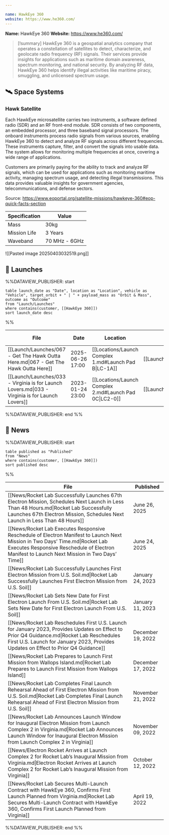 ```yaml
---

name: HawkEye 360
website: https://www.he360.com/
---
```


**Name:** HawkEye 360
**Website:** https://www.he360.com/

>[!summary]
HawkEye 360 is a geospatial analytics company that operates a constellation of satellites to detect, characterize, and geolocate radio frequency (RF) signals. Their services provide insights for applications such as maritime domain awareness, spectrum monitoring, and national security. By analyzing RF data, HawkEye 360 helps identify illegal activities like maritime piracy, smuggling, and unlicensed spectrum usage.

## 🛰️ Space Systems

### Hawk Satellite

Each HawkEye microsatellite carries two instruments, a software defined radio (SDR) and an RF front-end module. SDR consists of two components, an embedded processor, and three baseband signal processors. The onboard instruments process radio signals from various sources, enabling HawkEye 360 to detect and analyze RF signals across different frequencies. These instruments capture, filter, and convert the signals into usable data. The system allows for monitoring multiple frequencies at once, covering a wide range of applications.

Customers are primarily paying for the ability to track and analyze RF signals, which can be used for applications such as monitoring maritime activity, managing spectrum usage, and detecting illegal transmissions. This data provides valuable insights for government agencies, telecommunications, and defense sectors.

Source: https://www.eoportal.org/satellite-missions/hawkeye-360#eop-quick-facts-section

| Specification | Value         |
| ------------- | ------------- |
| Mass          | 30kg          |
| Mission Life  | 3 Years       |
| Waveband      | 70 MHz - 6GHz |


![[Pasted image 20250403032519.png]]


## 🚀 Launches

%%DATAVIEW_PUBLISHER: start
```
table launch_date as "Date", location as "Location", vehicle as "Vehicle", target_orbit + " | " + payload_mass as "Orbit & Mass", outcome as "Outcome"
from "Launch/Launches"
where contains(customer, [[HawkEye 360]])
sort launch_date desc
```
%%

| File                                                                                            | Date             | Location                                               | Vehicle                          | Orbit & Mass                | Outcome   |
| ----------------------------------------------------------------------------------------------- | ---------------- | ------------------------------------------------------ | -------------------------------- | --------------------------- | --------- |
| [[Launch/Launches/067 - Get The Hawk Outta Here.md\|067 - Get The Hawk Outta Here]]             | 2025-06-26 17:00 | [[Locations/Launch Complex 1.md#Launch Pad B\|LC-1A]]  | [[Launch/Electron.md\|Electron]] | 520 km \| 97.45° \| Unknown | ✅ Success |
| [[Launch/Launches/033 - Virginia is for Launch Lovers.md\|033 - Virginia is for Launch Lovers]] | 2023-01-24 23:00 | [[Locations/Launch Complex 2.md#Launch Pad 0C\|LC2-0]] | [[Launch/Electron.md\|Electron]] | 550 km \| 40.5° \| 40 kg    | ✅ Success |

%%DATAVIEW_PUBLISHER: end %%

## 📰 News
%%DATAVIEW_PUBLISHER: start
```
table published as "Published"
from "News"
where contains(customer, [[HawkEye 360]])
sort published desc
```
%%

| File                                                                                                                                                                                                                               | Published         |
| ---------------------------------------------------------------------------------------------------------------------------------------------------------------------------------------------------------------------------------- | ----------------- |
| [[News/Rocket Lab Successfully Launches 67th Electron Mission, Schedules Next Launch in Less Than 48 Hours.md\|Rocket Lab Successfully Launches 67th Electron Mission, Schedules Next Launch in Less Than 48 Hours]]               | June 26, 2025     |
| [[News/Rocket Lab Executes Responsive Reschedule of Electron Manifest to Launch Next Mission in Two Days’ Time.md\|Rocket Lab Executes Responsive Reschedule of Electron Manifest to Launch Next Mission in Two Days’ Time]]       | June 24, 2025     |
| [[News/Rocket Lab Successfully Launches First Electron Mission from U.S. Soil.md\|Rocket Lab Successfully Launches First Electron Mission from U.S. Soil]]                                                                         | January 24, 2023  |
| [[News/Rocket Lab Sets New Date for First Electron Launch From U.S. Soil.md\|Rocket Lab Sets New Date for First Electron Launch From U.S. Soil]]                                                                                   | January 11, 2023  |
| [[News/Rocket Lab Reschedules First U.S. Launch for January 2023, Provides Updates on Effect to Prior Q4 Guidance.md\|Rocket Lab Reschedules First U.S. Launch for January 2023, Provides Updates on Effect to Prior Q4 Guidance]] | December 19, 2022 |
| [[News/Rocket Lab Prepares to Launch First Mission from Wallops Island.md\|Rocket Lab Prepares to Launch First Mission from Wallops Island]]                                                                                       | December 17, 2022 |
| [[News/Rocket Lab Completes Final Launch Rehearsal Ahead of First Electron Mission from U.S. Soil.md\|Rocket Lab Completes Final Launch Rehearsal Ahead of First Electron Mission from U.S. Soil]]                                 | November 21, 2022 |
| [[News/Rocket Lab Announces Launch Window for Inaugural Electron Mission from Launch Complex 2 in Virginia.md\|Rocket Lab Announces Launch Window for Inaugural Electron Mission from Launch Complex 2 in Virginia]]               | November 09, 2022 |
| [[News/Electron Rocket Arrives at Launch Complex 2 for Rocket Lab’s Inaugural Mission from Virginia.md\|Electron Rocket Arrives at Launch Complex 2 for Rocket Lab’s Inaugural Mission from Virginia]]                             | October 12, 2022  |
| [[News/Rocket Lab Secures Multi-Launch Contract with HawkEye 360, Confirms First Launch Planned from Virginia.md\|Rocket Lab Secures Multi-Launch Contract with HawkEye 360, Confirms First Launch Planned from Virginia]]         | April 19, 2022    |

%%DATAVIEW_PUBLISHER: end %%